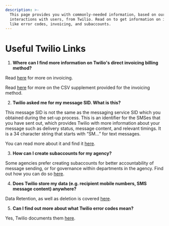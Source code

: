 ```yaml
---
description: >-
  This page provides you with commonly-needed information, based on our
  interactions with users, from Twilio. Read on to get information on issues
  like error codes, invoicing, and subaccounts.
---
```


# Useful Twilio Links

1. **Where can I find more information on Twilio's direct invoicing billing method?**

Read [here](https://support.twilio.com/hc/en-us/articles/360025603913-Reading-your-Twilio-Invoice) for more on invoicing.

Read [here](https://support.twilio.com/hc/en-us/articles/360022561474-How-to-Read-the-Twilio-Invoice-CSV-Supplement) for more on the CSV supplement provided for the invoicing method.

2. **Twilio asked me for my message SID. What is this?**

This message SID is not the same as the messaging service SID which you obtained during the set-up process. This is an identifier for the SMSes that you have sent out, which provides Twilio with more information about your message such as delivery status, message content, and relevant timings. It is a 34 character string that starts with “SM…” for text messages.&#x20;

You can read more about it and find it [here](https://support.twilio.com/hc/en-us/articles/223134387-What-is-a-Message-SID-).

3. **How can I create subaccounts for my agency?**

Some agencies prefer creating subaccounts for better accountability of message sending, or for governance within departments in the agency. Find out how you can do so [here](https://support.twilio.com/hc/en-us/articles/360011348693-View-and-Create-New-Twilio-Subaccounts).

4. **Does Twilio store my data (e.g. recipient mobile numbers, SMS message content) anywhere?**

Data Retention, as well as deletion is covered [here](https://support.twilio.com/hc/en-us/articles/4410585868443-Data-Retention-and-Deletion-in-Twilio-Products).

5. **Can I find out more about what Twilio error codes mean?**

Yes, Twilio documents them [here](https://www.twilio.com/docs/api/errors).

